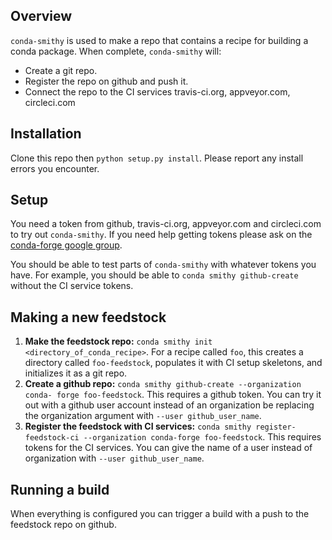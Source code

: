 Overview
--------

`conda-smithy` is used to make a repo that contains a recipe for building a conda package. When complete, `conda-smithy` will:

+ Create a git repo.
+ Register the repo on github and push it.
+ Connect the repo to the CI services travis-ci.org, appveyor.com, circleci.com

Installation
------------

Clone this repo then `python setup.py install`. Please report any install errors you encounter.

Setup
-----

You need a token from github, travis-ci.org, appveyor.com and circleci.com to try out `conda-smithy`. If you need help getting tokens please ask on the [conda-forge google group](https://groups.google.com/forum/?hl=en#!forum/conda-forge).

You should be able to test parts of `conda-smithy` with whatever tokens you have. For example, you should be able to `conda smithy github-create` without the CI service tokens.

Making a new feedstock
----------------------

1. **Make the feedstock repo:** `conda smithy init
<directory_of_conda_recipe>`.     For a recipe called `foo`, this creates a
directory called `foo-feedstock`, populates it with CI setup skeletons, and
initializes it as a git repo.
2. **Create a github repo:** `conda smithy github-create --organization conda-
forge foo-feedstock`. This requires a github token. You can try it out with a
github user account instead of an organization be replacing the organization
argument with `--user github_user_name`.
3. **Register the feedstock with CI services:** `conda smithy register-
feedstock-ci --organization conda-forge foo-feedstock`. This requires tokens
for the CI services. You can give the name of a user instead of organization
with `--user github_user_name`.

Running a build
---------------

When everything is configured you can trigger a build with a push to the feedstock repo on github.
